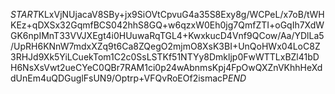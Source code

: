 $START$KLxVjNUjacaV8SBy+jx9SiOVtCpvuG4a35S8Exy8g/WCPeL/x7oB/tWHKEz+qDXSx32GqmfBCS042hhS8GQ+w6qzxW0Eh0jg7QmfZTI+oGqIh7XdWGK6npIMnT33VVJXEgt4i0HUuwaRqTGL4+KwxkucD4Vnf9QCow/Aa/YDlLa5/UpRH6KNnW7mdxXZq9t6Ca8ZQegO2mjmO8XsK3BI+UnQoHWx04LoC8Z3RHJd9Xk5YiLCuekTom1C2c0SsLSTKf51NTYy8Dmkljp0FwWTTLxBZl41bDH6NsXsVwt2ueCYeC0QBr7RAM1ci0p24wAbnmsKpj4FpOwQXZnVKhhHeXddUnEm4uQDGuglFsUN9/Optrp+VFQvRoEOf2ismacP$END$